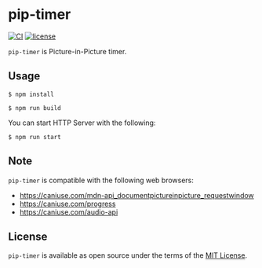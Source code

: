 # pip-timer

[![CI](https://github.com/thekuwayama/pip-timer/workflows/CI/badge.svg)](https://github.com/thekuwayama/pip-timer/actions?workflow=CI)
[![license](https://img.shields.io/badge/license-MIT-brightgreen.svg)](https://raw.githubusercontent.com/thekuwayama/pip-timer/main/LICENSE.txt)

`pip-timer` is Picture-in-Picture timer.


## Usage

```sh-session
$ npm install

$ npm run build
```

You can start HTTP Server with the following:

```sh-session
$ npm run start
```


## Note

`pip-timer` is compatible with the following web browsers:

- https://caniuse.com/mdn-api_documentpictureinpicture_requestwindow
- https://caniuse.com/progress
- https://caniuse.com/audio-api


## License

`pip-timer` is available as open source under the terms of the [MIT License](http://opensource.org/licenses/MIT).
